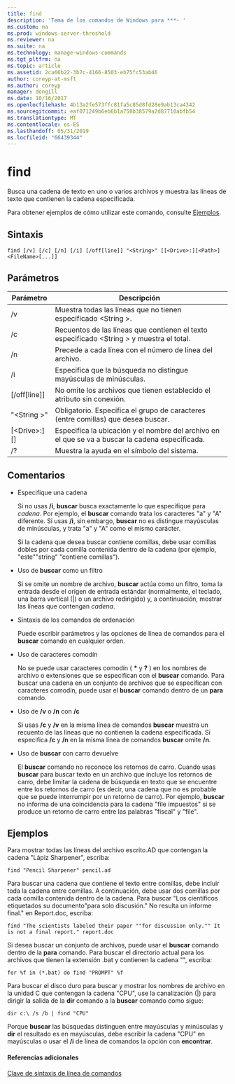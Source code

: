 ```yaml
---
title: find
description: 'Tema de los comandos de Windows para ***- '
ms.custom: na
ms.prod: windows-server-threshold
ms.reviewer: na
ms.suite: na
ms.technology: manage-windows-commands
ms.tgt_pltfrm: na
ms.topic: article
ms.assetid: 2ca66b22-3b7c-4166-8503-eb75fc53ab46
author: coreyp-at-msft
ms.author: coreyp
manager: dongill
ms.date: 10/16/2017
ms.openlocfilehash: 4b13a2fe573ffc81fa5c85d8fd28e9ab13ca4342
ms.sourcegitcommit: eaf071249b6eb6b1a758b38579a2d87710abfb54
ms.translationtype: MT
ms.contentlocale: es-ES
ms.lasthandoff: 05/31/2019
ms.locfileid: "66439344"
---
```

# <a name="find"></a>find



Busca una cadena de texto en uno o varios archivos y muestra las líneas de texto que contienen la cadena especificada.

Para obtener ejemplos de cómo utilizar este comando, consulte [Ejemplos](#BKMK_examples).

## <a name="syntax"></a>Sintaxis

```
find [/v] [/c] [/n] [/i] [/off[line]] "<String>" [[<Drive>:][<Path>]<FileName>[...]]
```

## <a name="parameters"></a>Parámetros

|           Parámetro           |                                              Descripción                                               |
|-------------------------------|--------------------------------------------------------------------------------------------------------|
|              /v               |                    Muestra todas las líneas que no tienen especificado \<String >.                     |
|              /c               |              Recuentos de las líneas que contienen el texto especificado \<String > y muestra el total.              |
|              /n               |                            Precede a cada línea con el número de línea del archivo.                             |
|              /i               |                            Especifica que la búsqueda no distingue mayúsculas de minúsculas.                            |
|         [/off[line]]          |                        No omite los archivos que tienen establecido el atributo sin conexión.                        |
|          "\<String >"          | Obligatorio. Especifica el grupo de caracteres (entre comillas) que desea buscar. |
| [\<Drive>:][<Path>]<FileName> |        Especifica la ubicación y el nombre del archivo en el que se va a buscar la cadena especificada.        |
|              /?               |                                  Muestra la ayuda en el símbolo del sistema.                                  |

## <a name="remarks"></a>Comentarios

-   Especifique una cadena

    Si no usas **/i**, **buscar** busca exactamente lo que especifique para *cadena*. Por ejemplo, el **buscar** comando trata los caracteres "a" y "A" diferente. Si usas **/i**, sin embargo, **buscar** no es distingue mayúsculas de minúsculas, y trata "a" y "A" como el mismo carácter.

    Si la cadena que desea buscar contiene comillas, debe usar comillas dobles por cada comilla contenida dentro de la cadena (por ejemplo, "este""string" "contiene comillas").
-   Uso de **buscar** como un filtro

    Si se omite un nombre de archivo, **buscar** actúa como un filtro, toma la entrada desde el origen de entrada estándar (normalmente, el teclado, una barra vertical (|) o un archivo redirigido) y, a continuación, mostrar las líneas que contengan *cadena*.
-   Sintaxis de los comandos de ordenación

    Puede escribir parámetros y las opciones de línea de comandos para el **buscar** comando en cualquier orden.
-   Uso de caracteres comodín

    No se puede usar caracteres comodín ( **&#42;** y **?** ) en los nombres de archivo o extensiones que se especifican con el **buscar** comando. Para buscar una cadena en un conjunto de archivos que se especifican con caracteres comodín, puede usar el **buscar** comando dentro de un **para** comando.
-   Uso de **/v** o **/n** con **/c**

    Si usas **/c** y **/v** en la misma línea de comandos **buscar** muestra un recuento de las líneas que no contienen la cadena especificada. Si especifica **/c** y **/n** en la misma línea de comandos **buscar** omite **/n**.
-   Uso de **buscar** con carro devuelve

    El **buscar** comando no reconoce los retornos de carro. Cuando usas **buscar** para buscar texto en un archivo que incluye los retornos de carro, debe limitar la cadena de búsqueda en texto que se encuentre entre los retornos de carro (es decir, una cadena que no es probable que se puede interrumpir por un retorno de carro). Por ejemplo, **buscar** no informa de una coincidencia para la cadena "file impuestos" si se produce un retorno de carro entre las palabras "fiscal" y "file".

## <a name="BKMK_examples"></a>Ejemplos

Para mostrar todas las líneas del archivo escrito.AD que contengan la cadena "Lápiz Sharpener", escriba:
```
find "Pencil Sharpener" pencil.ad
```
Para buscar una cadena que contiene el texto entre comillas, debe incluir toda la cadena entre comillas. A continuación, debe usar dos comillas por cada comilla contenida dentro de la cadena. Para buscar "Los científicos etiquetados su documento"para solo discusión." No resulta un informe final." en Report.doc, escriba:
```
find "The scientists labeled their paper ""for discussion only."" It is not a final report." report.doc
```
Si desea buscar un conjunto de archivos, puede usar el **buscar** comando dentro de la **para** comando. Para buscar el directorio actual para los archivos que tienen la extensión .bat y contienen la cadena "", escriba:
```
for %f in (*.bat) do find "PROMPT" %f 
```
Para buscar el disco duro para buscar y mostrar los nombres de archivo en la unidad C que contengan la cadena "CPU", use la canalización (|) para dirigir la salida de la **dir** comando a la **buscar** comando como sigue:
```
dir c:\ /s /b | find "CPU" 
```
Porque **buscar** las búsquedas distinguen entre mayúsculas y minúsculas y **dir** el resultado es en mayúsculas, debe escribir la cadena "CPU" en mayúsculas o usar el **/i** de línea de comandos la opción con **encontrar**.

#### <a name="additional-references"></a>Referencias adicionales

[Clave de sintaxis de línea de comandos](command-line-syntax-key.md)